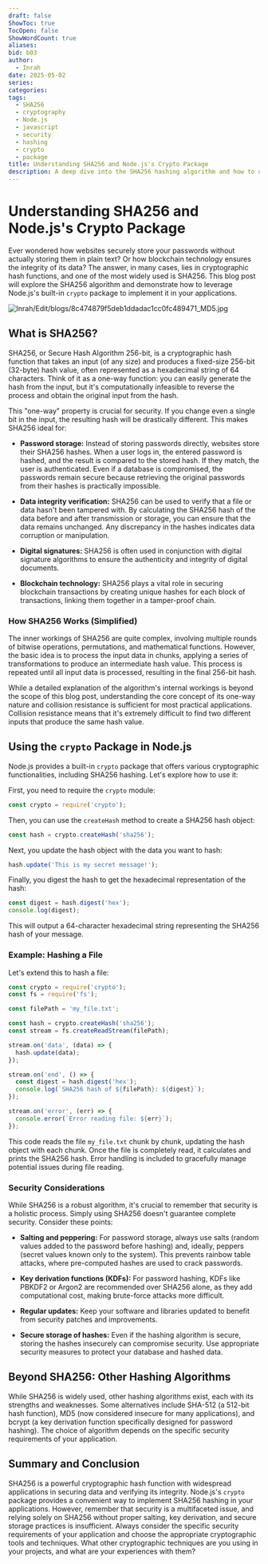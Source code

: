 ```yaml
---
draft: false
ShowToc: true
TocOpen: false
ShowWordCount: true
aliases: 
bid: b03
author:
  - Inrah
date: 2025-05-02
series: 
categories: 
tags:
  - SHA256
  - cryptography
  - Node.js
  - javascript
  - security
  - hashing
  - crypto
  - package
title: Understanding SHA256 and Node.js's Crypto Package
description: A deep dive into the SHA256 hashing algorithm and how to use the crypto package in Node.js for secure data handling.  Learn about its applications, security implications, and practical examples.
---
```


# Understanding SHA256 and Node.js's Crypto Package

Ever wondered how websites securely store your passwords without actually storing them in plain text?  Or how blockchain technology ensures the integrity of its data?  The answer, in many cases, lies in cryptographic hash functions, and one of the most widely used is SHA256.  This blog post will explore the SHA256 algorithm and demonstrate how to leverage Node.js's built-in `crypto` package to implement it in your applications.

<!-- -->

![Inrah/Edit/blogs/8c474879f5deb1ddadac1cc0fc489471_MD5.jpg](/Inrah/Edit/blogs/8c474879f5deb1ddadac1cc0fc489471_MD5.jpg)

## What is SHA256?

SHA256, or Secure Hash Algorithm 256-bit, is a cryptographic hash function that takes an input (of any size) and produces a fixed-size 256-bit (32-byte) hash value, often represented as a hexadecimal string of 64 characters.  Think of it as a one-way function: you can easily generate the hash from the input, but it's computationally infeasible to reverse the process and obtain the original input from the hash.

This "one-way" property is crucial for security.  If you change even a single bit in the input, the resulting hash will be drastically different. This makes SHA256 ideal for:

* **Password storage:**  Instead of storing passwords directly, websites store their SHA256 hashes.  When a user logs in, the entered password is hashed, and the result is compared to the stored hash.  If they match, the user is authenticated.  Even if a database is compromised, the passwords remain secure because retrieving the original passwords from their hashes is practically impossible.

* **Data integrity verification:**  SHA256 can be used to verify that a file or data hasn't been tampered with.  By calculating the SHA256 hash of the data before and after transmission or storage, you can ensure that the data remains unchanged.  Any discrepancy in the hashes indicates data corruption or manipulation.

* **Digital signatures:**  SHA256 is often used in conjunction with digital signature algorithms to ensure the authenticity and integrity of digital documents.

* **Blockchain technology:**  SHA256 plays a vital role in securing blockchain transactions by creating unique hashes for each block of transactions, linking them together in a tamper-proof chain.


### How SHA256 Works (Simplified)

The inner workings of SHA256 are quite complex, involving multiple rounds of bitwise operations, permutations, and mathematical functions.  However, the basic idea is to process the input data in chunks, applying a series of transformations to produce an intermediate hash value.  This process is repeated until all input data is processed, resulting in the final 256-bit hash.

While a detailed explanation of the algorithm's internal workings is beyond the scope of this blog post, understanding the core concept of its one-way nature and collision resistance is sufficient for most practical applications.  Collision resistance means that it's extremely difficult to find two different inputs that produce the same hash value.


## Using the `crypto` Package in Node.js

Node.js provides a built-in `crypto` package that offers various cryptographic functionalities, including SHA256 hashing.  Let's explore how to use it:

First, you need to require the `crypto` module:

```javascript
const crypto = require('crypto');
```

Then, you can use the `createHash` method to create a SHA256 hash object:

```javascript
const hash = crypto.createHash('sha256');
```

Next, you update the hash object with the data you want to hash:

```javascript
hash.update('This is my secret message!');
```

Finally, you digest the hash to get the hexadecimal representation of the hash:

```javascript
const digest = hash.digest('hex');
console.log(digest);
```

This will output a 64-character hexadecimal string representing the SHA256 hash of your message.

### Example: Hashing a File

Let's extend this to hash a file:

```javascript
const crypto = require('crypto');
const fs = require('fs');

const filePath = 'my_file.txt';

const hash = crypto.createHash('sha256');
const stream = fs.createReadStream(filePath);

stream.on('data', (data) => {
  hash.update(data);
});

stream.on('end', () => {
  const digest = hash.digest('hex');
  console.log(`SHA256 hash of ${filePath}: ${digest}`);
});

stream.on('error', (err) => {
  console.error(`Error reading file: ${err}`);
});
```

This code reads the file `my_file.txt` chunk by chunk, updating the hash object with each chunk.  Once the file is completely read, it calculates and prints the SHA256 hash.  Error handling is included to gracefully manage potential issues during file reading.


### Security Considerations

While SHA256 is a robust algorithm, it's crucial to remember that security is a holistic process.  Simply using SHA256 doesn't guarantee complete security.  Consider these points:

* **Salting and peppering:**  For password storage, always use salts (random values added to the password before hashing) and, ideally, peppers (secret values known only to the system).  This prevents rainbow table attacks, where pre-computed hashes are used to crack passwords.

* **Key derivation functions (KDFs):**  For password hashing, KDFs like PBKDF2 or Argon2 are recommended over SHA256 alone, as they add computational cost, making brute-force attacks more difficult.

* **Regular updates:**  Keep your software and libraries updated to benefit from security patches and improvements.

* **Secure storage of hashes:**  Even if the hashing algorithm is secure, storing the hashes insecurely can compromise security.  Use appropriate security measures to protect your database and hashed data.


##  Beyond SHA256: Other Hashing Algorithms

While SHA256 is widely used, other hashing algorithms exist, each with its strengths and weaknesses.  Some alternatives include SHA-512 (a 512-bit hash function), MD5 (now considered insecure for many applications), and bcrypt (a key derivation function specifically designed for password hashing).  The choice of algorithm depends on the specific security requirements of your application.


<!-- -->


## Summary and Conclusion

SHA256 is a powerful cryptographic hash function with widespread applications in securing data and verifying its integrity.  Node.js's `crypto` package provides a convenient way to implement SHA256 hashing in your applications.  However, remember that security is a multifaceted issue, and relying solely on SHA256 without proper salting, key derivation, and secure storage practices is insufficient.  Always consider the specific security requirements of your application and choose the appropriate cryptographic tools and techniques.  What other cryptographic techniques are you using in your projects, and what are your experiences with them?
<!-- 
<!--
title: "Understanding SHA256 and Node.js's Crypto Package"
description: "A deep dive into the SHA256 hashing algorithm and how to use the crypto package in Node.js for secure data handling.  Learn about its applications, security implications, and practical examples."
tags: ["SHA256", "cryptography", "Node.js", "javascript", "security", "hashing", "crypto package"]
 -->

<!-- -->
 